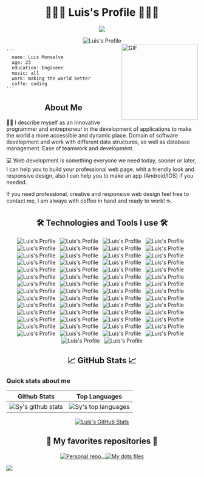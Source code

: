 

<h1 align="center">👨🏻‍💻 Luis's Profile 👨🏻‍💻</h1>

<div align="center">

  ![](https://img.shields.io/github/last-commit/LuisD20/LuisD20?color=212121&logo=&logoColor=131821&style=for-the-badge)

</div>

<div align="center">
  <img align="center" src="https://readme-typing-svg.herokuapp.com?center=true&vCenter=true&lines=I'm+a+Full+stack+developer.;I'm+a+DevOps+developer.;I'm+a+UI+%2F+UX+Designer.;I'm+a+Entrepreneur." alt="Luis's Profile" />
</div>

<img align="right" alt="GIF" src="https://raw.githubusercontent.com/LuisD20/LuisD20/master/assets/code-gif.gif" width="200px"/>

    ```
      name: Luis Monsalve
      age: 23
      education: Engineer
      music: all
      work: making the world better
      coffe: coding
    ```

<h2 align="center">About Me</h2>

<p>
  👨‍💻 I describe myself as an Innovative programmer and entrepreneur in the development of applications to make the world a more accessible and dynamic place. Domain of software development and work with different data structures, as well as database management. Ease of teamwork and development.

  💻 Web development is something everyone we need today, sooner or later, I can help you to build your professional web page, whit a friendly look and responsive design, also I can help you to make an app (Android/IOS) if you needed.

  If you need professional, creative and responsive web design feel free to contact me, I am always with coffee in hand and ready to work! ☕.
</p>

<h2 align="center">🛠️ Technologies and Tools I use 🛠️</h2>

<p align="center">
  <img align="center" src="https://raw.githubusercontent.com/LuisD20/LuisD20/master/assets/vscode.png" alt="Luis's Profile" />
  <span>&nbsp;</span>
  <img align="center" src="https://raw.githubusercontent.com/LuisD20/LuisD20/master/assets/git.png" alt="Luis's Profile" />
  <span>&nbsp;</span>
  <img align="center" src="https://raw.githubusercontent.com/LuisD20/LuisD20/master/assets/github.png" alt="Luis's Profile" />
  <span>&nbsp;</span>
  <img align="center" src="https://raw.githubusercontent.com/LuisD20/LuisD20/master/assets/gitlab.png" alt="Luis's Profile" />
  <span>&nbsp;</span>
  <img align="center" src="https://raw.githubusercontent.com/LuisD20/LuisD20/master/assets/postman.png" alt="Luis's Profile" />
  <span>&nbsp;</span>
  <img align="center" src="https://raw.githubusercontent.com/LuisD20/LuisD20/master/assets/altair.png" alt="Luis's Profile" />
  <span>&nbsp;</span>
  <img align="center" src="https://raw.githubusercontent.com/LuisD20/LuisD20/master/assets/figma.png" alt="Luis's Profile" />
  <span>&nbsp;</span>
  <img align="center" src="https://raw.githubusercontent.com/LuisD20/LuisD20/master/assets/photoshop.png" alt="Luis's Profile" />
  <span>&nbsp;</span>
  <img align="center" src="https://raw.githubusercontent.com/LuisD20/LuisD20/master/assets/react native.png" alt="Luis's Profile" />
  <span>&nbsp;</span>
  <img align="center" src="https://raw.githubusercontent.com/LuisD20/LuisD20/master/assets/flutter.png" alt="Luis's Profile" />
  <span>&nbsp;</span>
  <img align="center" src="https://raw.githubusercontent.com/LuisD20/LuisD20/master/assets/dart.png" alt="Luis's Profile" />
  <span>&nbsp;</span>
  <img align="center" src="https://raw.githubusercontent.com/LuisD20/LuisD20/master/assets/c++.png" alt="Luis's Profile" />
  <span>&nbsp;</span>
  <img align="center" src="https://raw.githubusercontent.com/LuisD20/LuisD20/master/assets/c#.png" alt="Luis's Profile" />
  <span>&nbsp;</span>
  <img align="center" src="https://raw.githubusercontent.com/LuisD20/LuisD20/master/assets/windows terminal.png" alt="Luis's Profile" />
  <span>&nbsp;</span>
  <img align="center" src="https://raw.githubusercontent.com/LuisD20/LuisD20/master/assets/powershell.png" alt="Luis's Profile" />
  <span>&nbsp;</span>
  <img align="center" src="https://raw.githubusercontent.com/LuisD20/LuisD20/master/assets/prettier.png" alt="Luis's Profile" />
  <span>&nbsp;</span>
  <img align="center" src="https://raw.githubusercontent.com/LuisD20/LuisD20/master/assets/eslint.png" alt="Luis's Profile" />
  <span>&nbsp;</span>
  <img align="center" src="https://raw.githubusercontent.com/LuisD20/LuisD20/master/assets/husky.png" alt="Luis's Profile" />
  <span>&nbsp;</span>
  <img align="center" src="https://raw.githubusercontent.com/LuisD20/LuisD20/master/assets/markdown.png" alt="Luis's Profile" />
  <span>&nbsp;</span>
  <img align="center" src="https://raw.githubusercontent.com/LuisD20/LuisD20/master/assets/latex.png" alt="Luis's Profile" />
  <span>&nbsp;</span>
  <img align="center" src="https://raw.githubusercontent.com/LuisD20/LuisD20/master/assets/typescript.png" alt="Luis's Profile" />
  <span>&nbsp;</span>
  <img align="center" src="https://raw.githubusercontent.com/LuisD20/LuisD20/master/assets/javascript.png" alt="Luis's Profile" />
  <span>&nbsp;</span>
  <img align="center" src="https://raw.githubusercontent.com/LuisD20/LuisD20/master/assets/html.png" alt="Luis's Profile" />
  <span>&nbsp;</span>
  <img align="center" src="https://raw.githubusercontent.com/LuisD20/LuisD20/master/assets/css.png" alt="Luis's Profile" />
  <span>&nbsp;</span>
  <img align="center" src="https://raw.githubusercontent.com/LuisD20/LuisD20/master/assets/sass.png" alt="Luis's Profile" />
  <span>&nbsp;</span>
  <img align="center" src="https://raw.githubusercontent.com/LuisD20/LuisD20/master/assets/postcss.png" alt="Luis's Profile" />
  <span>&nbsp;</span>
  <img align="center" src="https://raw.githubusercontent.com/LuisD20/LuisD20/master/assets/pug.png" alt="Luis's Profile" />
  <span>&nbsp;</span>
  <img align="center" src="https://raw.githubusercontent.com/LuisD20/LuisD20/master/assets/react.png" alt="Luis's Profile" />
  <span>&nbsp;</span>
  <img align="center" src="https://raw.githubusercontent.com/LuisD20/LuisD20/master/assets/next.png" alt="Luis's Profile" />
  <span>&nbsp;</span>
  <img align="center" src="https://raw.githubusercontent.com/LuisD20/LuisD20/master/assets/pwa.png" alt="Luis's Profile" />
  <span>&nbsp;</span>
  <img align="center" src="https://raw.githubusercontent.com/LuisD20/LuisD20/master/assets/styled-components.png" alt="Luis's Profile" />
  <span>&nbsp;</span>
  <img align="center" src="https://raw.githubusercontent.com/LuisD20/LuisD20/master/assets/redux.png" alt="Luis's Profile" />
  <span>&nbsp;</span>
  <img align="center" src="https://raw.githubusercontent.com/LuisD20/LuisD20/master/assets/apollo.png" alt="Luis's Profile" />
  <span>&nbsp;</span>
  <img align="center" src="https://raw.githubusercontent.com/LuisD20/LuisD20/master/assets/webpack.png" alt="Luis's Profile" />
  <span>&nbsp;</span>
  <img align="center" src="https://raw.githubusercontent.com/LuisD20/LuisD20/master/assets/vite.png" alt="Luis's Profile" />
  <span>&nbsp;</span>
  <img align="center" src="https://raw.githubusercontent.com/LuisD20/LuisD20/master/assets/node.png" alt="Luis's Profile" />
  <span>&nbsp;</span>
  <img align="center" src="https://raw.githubusercontent.com/LuisD20/LuisD20/master/assets/npm.png" alt="Luis's Profile" />
  <span>&nbsp;</span>
  <img align="center" src="https://raw.githubusercontent.com/LuisD20/LuisD20/master/assets/nodemon.png" alt="Luis's Profile" />
  <span>&nbsp;</span>
  <img align="center" src="https://raw.githubusercontent.com/LuisD20/LuisD20/master/assets/pnpm.png" alt="Luis's Profile" />
  <span>&nbsp;</span>
  <img align="center" src="https://raw.githubusercontent.com/LuisD20/LuisD20/master/assets/yarn.png" alt="Luis's Profile" />
  <span>&nbsp;</span>
  <img align="center" src="https://raw.githubusercontent.com/LuisD20/LuisD20/master/assets/nest.png" alt="Luis's Profile" />
  <span>&nbsp;</span>
  <img align="center" src="https://raw.githubusercontent.com/LuisD20/LuisD20/master/assets/express.png" alt="Luis's Profile" />
  <span>&nbsp;</span>
  <img align="center" src="https://raw.githubusercontent.com/LuisD20/LuisD20/master/assets/fastify.png" alt="Luis's Profile" />
  <span>&nbsp;</span>
  <img align="center" src="https://raw.githubusercontent.com/LuisD20/LuisD20/master/assets/graphql.png" alt="Luis's Profile" />
  <span>&nbsp;</span>
  <img align="center" src="https://raw.githubusercontent.com/LuisD20/LuisD20/master/assets/mercurius.png" alt="Luis's Profile" />
  <span>&nbsp;</span>
  <img align="center" src="https://raw.githubusercontent.com/LuisD20/LuisD20/master/assets/jwt.png" alt="Luis's Profile" />
  <span>&nbsp;</span>
  <img align="center" src="https://raw.githubusercontent.com/LuisD20/LuisD20/master/assets/passport.png" alt="Luis's Profile" />
  <span>&nbsp;</span>
  <img align="center" src="https://raw.githubusercontent.com/LuisD20/LuisD20/master/assets/typeorm.png" alt="Luis's Profile" />
  <span>&nbsp;</span>
  <img align="center" src="https://raw.githubusercontent.com/LuisD20/LuisD20/master/assets/sequelize.png" alt="Luis's Profile" />
  <span>&nbsp;</span>
  <img align="center" src="https://raw.githubusercontent.com/LuisD20/LuisD20/master/assets/mongoose.png" alt="Luis's Profile" />
  <span>&nbsp;</span>
  <img align="center" src="https://raw.githubusercontent.com/LuisD20/LuisD20/master/assets/prisma.png" alt="Luis's Profile" />
  <span>&nbsp;</span>
  <img align="center" src="https://raw.githubusercontent.com/LuisD20/LuisD20/master/assets/postgresql.png" alt="Luis's Profile" />
  <span>&nbsp;</span>
  <img align="center" src="https://raw.githubusercontent.com/LuisD20/LuisD20/master/assets/sqlite.png" alt="Luis's Profile" />
  <span>&nbsp;</span>
  <img align="center" src="https://raw.githubusercontent.com/LuisD20/LuisD20/master/assets/mongodb.png" alt="Luis's Profile" />
  <span>&nbsp;</span>
  <img align="center" src="https://raw.githubusercontent.com/LuisD20/LuisD20/master/assets/google cloud.png" alt="Luis's Profile" />
  <span>&nbsp;</span>
  <img align="center" src="https://raw.githubusercontent.com/LuisD20/LuisD20/master/assets/aws.png" alt="Luis's Profile" />
  <span>&nbsp;</span>
  <img align="center" src="https://raw.githubusercontent.com/LuisD20/LuisD20/master/assets/amplify.png" alt="Luis's Profile" />
  <span>&nbsp;</span>
  <img align="center" src="https://raw.githubusercontent.com/LuisD20/LuisD20/master/assets/s3.png" alt="Luis's Profile" />
</p>

<h2 align="center">📈 GitHub Stats 📈</h2>

### Quick stats about me
| Github Stats | Top Languages |
| --- | --- |
| ![Sy's github stats](https://github-readme-stats.vercel.app/api?username=LuisD20&show_icons=true&theme=github_dark&include_all_commits=true&count_private=true) | ![Sy's top languages](https://github-readme-stats.vercel.app/api/top-langs/?username=LuisD20&show_icons=true&theme=github_dark&include_all_commits=true&count_private=true&layout=compact) |

<div align="center">
  <a href="https://github.com/LuisD20">
    <img align="center" src="http://github-readme-streak-stats.herokuapp.com?user=LuisD20&theme=github-dark-blue&date_format=M%20j%5B%2C%20Y%5D" alt="Luis's GitHub Stats" />
  </a>
</div>

<h2 align="center">📘 My favorites repositories 📘</h2>

<p align="center">
  <a href="https://github.com/LuisD20">
    <img align="center" src="https://github.com/LuisD20/LuisD20" alt="Personal repo" />
    <span>&nbsp;</span>
    <img align="center" src="https://github.com/LuisD20/.dotfiles" alt="My dots files" />
  </a>
</p>

![](https://quotes-github-readme.vercel.app/api?type=horizontal&theme=nord)